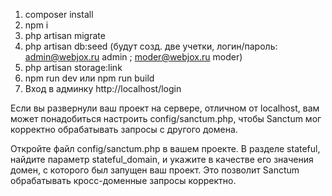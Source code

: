 1) composer install
2) npm i
3) php artisan migrate
4) php artisan db:seed (будут созд. две учетки, логин/пароль: admin@webjox.ru admin ; moder@webjox.ru moder)
5) php artisan storage:link
6) npm run dev или npm run build
7) Вход в админку http://localhost/login

Если вы развернули ваш проект на сервере, отличном от localhost, вам может понадобиться настроить config/sanctum.php,
чтобы Sanctum мог корректно обрабатывать запросы с другого домена.

Откройте файл config/sanctum.php в вашем проекте. В разделе stateful, найдите параметр stateful_domain,
и укажите в качестве его значения домен, с которого был запущен ваш проект.
Это позволит Sanctum обрабатывать кросс-доменные запросы корректно.
